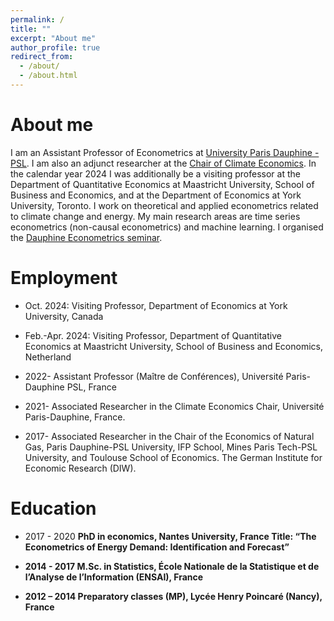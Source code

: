 ```yaml
---
permalink: /
title: ""
excerpt: "About me"
author_profile: true
redirect_from: 
  - /about/
  - /about.html
---
```


About me
======

 I am an Assistant Professor of Econometrics at [University Paris Dauphine - PSL](https://leda.dauphine.fr). I am also an adjunct researcher at the [Chair of Climate Economics](https://www.chaireeconomieduclimat.org). In the calendar year 2024 I was additionally be a visiting professor at the Department of Quantitative Economics at Maastricht University, School of Business and Economics, and at the Department of Economics  at York University, Toronto. I work on theoretical and applied econometrics related to climate change and energy. My main research areas are time series econometrics (non-causal econometrics) and machine learning. I organised the [Dauphine Econometrics seminar](https://leda.dauphine.fr/fr/seminaire-externe/seminaires-thematiques.html).


Employment
======

- Oct. 2024: Visiting Professor, Department of Economics at York University, Canada

- Feb.-Apr. 2024: Visiting Professor, Department of Quantitative Economics at Maastricht University, School of Business and Economics, Netherland

- 2022- Assistant Professor (Maître de Conférences), Université Paris-Dauphine PSL, France

- 2021- Associated Researcher in the Climate Economics Chair, Université Paris-Dauphine, France.

- 2017- Associated Researcher in the Chair of the Economics of Natural Gas, Paris Dauphine-PSL University, IFP School, Mines Paris Tech-PSL University, and Toulouse School of Economics. The German Institute for Economic Research (DIW).


Education
======

- 2017 - 2020 <b>PhD in economics<b>, Nantes University, France 
Title: “The Econometrics of Energy Demand: Identification and Forecast”

- 2014 - 2017 <b>M.Sc. in Statistics<b>, École Nationale de la Statistique et de l’Analyse de l’Information (ENSAI), France

- 2012 – 2014 Preparatory classes (MP), Lycée Henry Poincaré (Nancy), France




